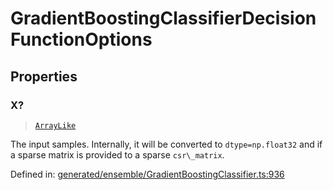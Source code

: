 # GradientBoostingClassifierDecisionFunctionOptions

## Properties

### X?

> [`ArrayLike`](../types/ArrayLike.md)

The input samples. Internally, it will be converted to `dtype=np.float32` and if a sparse matrix is provided to a sparse `csr\_matrix`.

Defined in:  [generated/ensemble/GradientBoostingClassifier.ts:936](https://github.com/transitive-bullshit/scikit-learn-ts/blob/92ab806/packages/sklearn/src/generated/ensemble/GradientBoostingClassifier.ts#L936)
